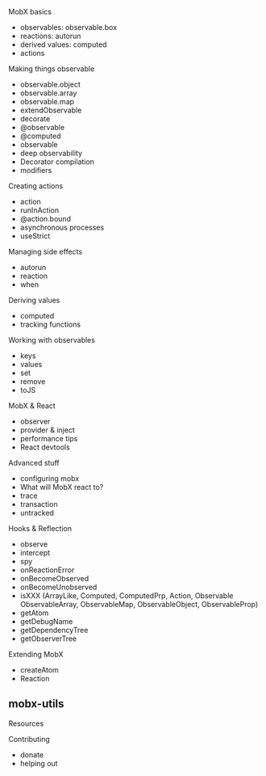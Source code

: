 MobX basics

- observables: observable.box
- reactions: autorun
- derived values: computed
- actions

Making things observable

- observable.object
- observable.array
- observable.map
- extendObservable
- decorate
- @observable
- @computed
- observable
- deep observability
- Decorator compilation
- modifiers

Creating actions
- action
- runInAction
- @action.bound
- asynchronous processes
- useStrict

Managing side effects

- autorun
- reaction
- when

Deriving values

- computed
- tracking functions

Working with observables
- keys
- values
- set
- remove
- toJS

MobX & React

- observer
- provider & inject
- performance tips
- React devtools

Advanced stuff

- configuring mobx
- What will MobX react to?
- trace
- transaction
- untracked

Hooks & Reflection
- observe
- intercept
- spy
- onReactionError
- onBecomeObserved
- onBecomeUnobserved
- isXXX (ArrayLike, Computed, ComputedPrp, Action, Observable ObservableArray, ObservableMap, ObservableObject, ObservableProp)
- getAtom
- getDebugName
- getDependencyTree
- getObserverTree

Extending MobX

- createAtom
- Reaction

mobx-utils
-

Resources

Contributing
- donate
- helping out

